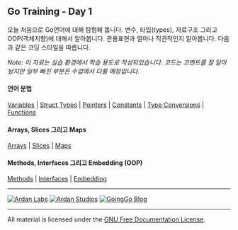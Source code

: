 ## Go Training - Day 1
오늘 처음으로 Go언어에 대해 탐험해 봅니다. 변수, 타입(types), 자료구조 그리고 OOP(객체지향)에 대해서 알아봅니다. 관용표현과 얼마나 직관적인지 알아봅니다. 다음과 같은 코딩 스타일을 따릅니다.

*Note: 이 자료는 실습 환경에서 학습 용도로 작성되었습니다. 코드는 코멘트를 잘 달아놨지만 일부 빠진 부분은 수업에서 다룰 예정입니다.*

#### 언어 문법
[Variables](../01-language_syntax/01-variables/readme.md) | 
[Struct Types](../01-language_syntax/02-struct_types/readme.md) | 
[Pointers](../01-language_syntax/03-pointers/readme.md) | 
[Constants](../01-language_syntax/04-constants/readme.md) | 
[Type Conversions](../01-language_syntax/05-type_conversions/readme.md) | 
[Functions](../01-language_syntax/06-functions/readme.md)

#### Arrays, Slices 그리고 Maps
[Arrays](../02-array_slices_maps/01-arrays/readme.md) | 
[Slices](../02-array_slices_maps/02-slices/readme.md) | 
[Maps](../02-array_slices_maps/03-maps/readme.md)

#### Methods, Interfaces 그리고 Embedding (OOP)
[Methods](../03-methods_interfaces_embedding/01-methods/readme.md) | 
[Interfaces](../03-methods_interfaces_embedding/02-interfaces/readme.md) | 
[Embedding](../03-methods_interfaces_embedding/03-embedding/readme.md)

___
[![Ardan Labs](images/ggt_logo.png)](http://www.ardanlabs.com)
[![Ardan Studios](images/ardan_logo.png)](http://www.ardanstudios.com)
[![GoingGo Blog](images/ggb_logo.png)](http://www.goinggo.net)
___
All material is licensed under the [GNU Free Documentation License](https://github.com/ArdanStudios/gotraining/blob/master/LICENSE).
